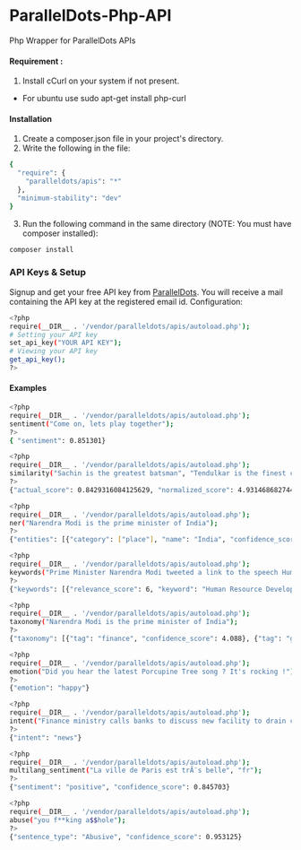 # ParallelDots-Php-API
Php Wrapper for ParallelDots APIs

#### Requirement :
1. Install cCurl on your system if not present.
- For ubuntu use sudo apt-get install php-curl

#### Installation
1. Create a composer.json file in your project's directory.
2. Write the following in the file: 
```sh
{
  "require": {
    "paralleldots/apis": "*"
  },
  "minimum-stability": "dev"
}
```
3. Run the following command in the same directory (NOTE: You must have composer installed): 
``` sh
composer install
```
### API Keys & Setup
Signup and get your free API key from [ParallelDots](https://www.paralleldots.com/pricing). You will receive a mail containing the API key at the registered email id.
Configuration:
```sh
<?php
require(__DIR__ . '/vendor/paralleldots/apis/autoload.php');
# Setting your API key
set_api_key("YOUR API KEY");
# Viewing your API key
get_api_key();
?>
```
#### Examples
```sh
<?php
require(__DIR__ . '/vendor/paralleldots/apis/autoload.php');
sentiment("Come on, lets play together");
?>
{ "sentiment": 0.851301}

<?php
require(__DIR__ . '/vendor/paralleldots/apis/autoload.php');
similarity("Sachin is the greatest batsman", "Tendulkar is the finest cricketer");
?>
{"actual_score": 0.8429316084125629, "normalized_score": 4.931468682744329, "similarity": 4.931468682744329}

<?php
require(__DIR__ . '/vendor/paralleldots/apis/autoload.php');
ner("Narendra Modi is the prime minister of India");
?>
{"entities": [{"category": ["place"], "name": "India", "confidence_score": 1.0}, {"category": ["person"], "name": "Narendra Modi", "confidence_score": 1.0}]}

<?php
require(__DIR__ . '/vendor/paralleldots/apis/autoload.php');
keywords("Prime Minister Narendra Modi tweeted a link to the speech Human Resource Development Minister Smriti Irani made in the Lok Sabha during the debate on the ongoing JNU row and the suicide of Dalit scholar Rohith Vemula at the Hyderabad Central University.");
?>
{"keywords": [{"relevance_score": 6, "keyword": "Human Resource Development Minister Smriti Irani"}, {"relevance_score": 4, "keyword": "Prime Minister Narendra Modi"}, {"relevance_score": 3, "keyword": "Hyderabad Central University"}, {"relevance_score": 3, "keyword": "ongoing JNU row"}, {"relevance_score": 2, "keyword": "Dalit scholar"}, {"relevance_score": 2, "keyword": "Lok Sabha"}, {"relevance_score": 2, "keyword": "Rohith Vemula"}]}

<?php
require(__DIR__ . '/vendor/paralleldots/apis/autoload.php');
taxonomy("Narendra Modi is the prime minister of India");
?>
{"taxonomy": [{"tag": "finance", "confidence_score": 4.088}, {"tag": "government", "confidence_score": 3.4284}, {"tag": "business", "confidence_score": 1.2719}]}

<?php
require(__DIR__ . '/vendor/paralleldots/apis/autoload.php');
emotion("Did you hear the latest Porcupine Tree song ? It's rocking !");
?>
{"emotion": "happy"}

<?php
require(__DIR__ . '/vendor/paralleldots/apis/autoload.php');
intent("Finance ministry calls banks to discuss new facility to drain cash");
?>
{"intent": "news"}

<?php
require(__DIR__ . '/vendor/paralleldots/apis/autoload.php');
multilang_sentiment("La ville de Paris est trÃ¨s belle", "fr");
?>
{"sentiment": "positive", "confidence_score": 0.845703}

<?php
require(__DIR__ . '/vendor/paralleldots/apis/autoload.php');
abuse("you f**king a$$hole");
?>
{"sentence_type": "Abusive", "confidence_score": 0.953125}
```

